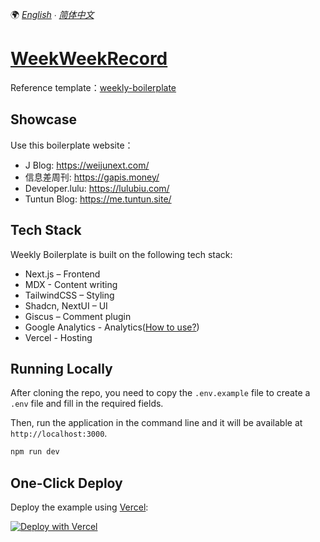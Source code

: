 🌍 *[English](README.md) ∙ [简体中文](README-zh.md)*


# [WeekWeekRecord]()

Reference template：[weekly-boilerplate](https://github.com/weijunext/weekly-boilerplate)

## Showcase
Use this boilerplate website：
- J Blog: https://weijunext.com/
- 信息差周刊: https://gapis.money/
- Developer.lulu: https://lulubiu.com/
- Tuntun Blog: https://me.tuntun.site/

## Tech Stack 

Weekly Boilerplate is built on the following tech stack:

- Next.js – Frontend
- MDX - Content writing
- TailwindCSS – Styling
- Shadcn, NextUI – UI
- Giscus – Comment plugin
- Google Analytics - Analytics([How to use?](https://weijunext.com/article/979b9033-188c-4d88-bfff-6cf74d28420d))
- Vercel - Hosting


## Running Locally

After cloning the repo, you need to copy the `.env.example` file to create a `.env` file and fill in the required fields.

Then, run the application in the command line and it will be available at `http://localhost:3000`.

```bash
npm run dev
```


## One-Click Deploy

Deploy the example using [Vercel](https://vercel.com?utm_source=github&utm_medium=readme&utm_campaign=vercel-examples):

[![Deploy with Vercel](https://vercel.com/button)](https://vercel.com/new/clone?repository-url=https://github.com/weijunext/weekly-boilerplate&project-name=&repository-name=weekly-boilerplate&demo-title=weekly-boilerplate&demo-description=Weekly%20Boilerplate.&demo-url=https://weekly.weijunext.com)


